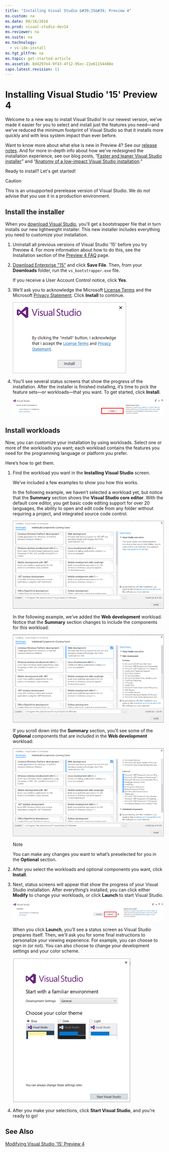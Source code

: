 ```yaml
---
title: "Installing Visual Studio &#39;15&#39; Preview 4"
ms.custom: na
ms.date: 09/18/2016
ms.prod: visual-studio-dev14
ms.reviewer: na
ms.suite: na
ms.technology: 
  - vs-ide-install
ms.tgt_pltfrm: na
ms.topic: get-started-article
ms.assetid: 8d4297e4-9f43-4f12-95ec-22e61154480e
caps.latest.revision: 11
---
```

# Installing Visual Studio &#39;15&#39; Preview 4
Welcome to a new way to install Visual Studio! In our newest version, we’ve made it easier for you to select and install just the features you need—and we’ve reduced the minimum footprint of Visual Studio so that it installs more quickly and with less system impact than ever before.  
  
 Want to know more about what else is new in Preview 4? See our [release notes](https://www.visualstudio.com/news/releasenotes/vs15-relnotes). And for more in-depth info about how we’ve redesigned the installation experience, see our blog posts, “[Faster and leaner Visual Studio installer](https://blogs.msdn.microsoft.com/visualstudio/2016/04/01/faster-leaner-visual-studio-installer/)” and “[Anatomy of a low-impact Visual Studio installation](https://blogs.msdn.microsoft.com/visualstudio/2016/04/25/anatomy-of-a-low-impact-visual-studio-install/).”  
  
 Ready to install? Let's get started!  
  
> [!CAUTION]
>  This is an unsupported prerelease version of Visual Studio. We do not advise that you use it in a production environment.  
  
## Install the installer  
 When you [download Visual Studio](https://www.visualstudio.com/downloads/visual-studio-next-downloads-vs), you'll get a bootstrapper file that in turn installs our new lightweight installer. This new installer includes everything you need to customize your installation.  
  
1.  Uninstall all previous versions of Visual Studio '15' before you try Preview 4. For more information about how to do this, see the Installation section of the [Preview 4 FAQ](https://www.visualstudio.com/productinfo/visual-studio-15-FAQ) page.  
  
2.  [Download Enterprise "15"](https://www.visualstudio.com/downloads/visual-studio-next-downloads-vs) and click **Save File**.  Then, from your **Downloads** folder, run the `vs_bootstrapper.exe` file.  
  
     If you receive a User Account Control notice, click **Yes**.  
  
3.  We’ll ask you to acknowledge the Microsoft [License Terms](https://www.visualstudio.com/support/legal/mt591984) and the Microsoft [Privacy Statement](https://www.visualstudio.com/dn948229). Click **Install** to continue.  
  
     ![Installing Visual Studio '15' Preview 4 &#45; License Terms and Privacy Statement](../vs140/media/01-InstallingDev15Prev4_LicenseTermsAndPrivacyStatement.PNG.PNG "01-InstallingDev15Prev4_LicenseTermsAndPrivacyStatement.PNG")  
  
4.  You’ll see several status screens that show the progress of the installation. After the installer is finished installing, it’s time to pick the feature sets—or workloads—that you want. To get started, click **Install**.  
  
     ![Installing Visual Studio '15' Preview 4 &#45; Install Button](../vs140/media/02-InstallingDev15Prev4_InstallButton.PNG "02-InstallingDev15Prev4_InstallButton")  
  
## Install workloads  
 Now, you can customize your installation by using workloads. Select one or more of the workloads you want; each workload contains the features you need for the programming language or platform you prefer.  
  
 Here’s how to get them.  
  
1.  Find the workload you want in the **Installing Visual Studio** screen.  
  
     We’ve included a few examples to show you how this works.  
  
     In the following example, we haven’t selected a workload yet, but notice that the **Summary** section shows the **Visual Studio core editor**. With the default core editor, you get basic code editing support for over 20 languages, the ability to open and edit code from any folder without requiring a project, and integrated source code control.  
  
     ![Installing Visual Studio '15' Preview 4 &#45; Choose Workloads](../vs140/media/03-InstallingDev15Prev4_ChooseWorkloads.png "03-InstallingDev15Prev4_ChooseWorkloads")  
  
     In the following example, we’ve added the **Web development** workload. Notice that the **Summary** section changes to include the components for this workload:  
  
     ![Installing Visual Studio '15' Preview 4 &#45; Select Web development workload](../vs140/media/04-InstallingDev15Prev4_SelectWebDevWorkload.png "04-InstallingDev15Prev4_SelectWebDevWorkload")  
  
     If you scroll down into the **Summary** section, you’ll see some of the **Optional** components that are included in the **Web development** workload:  
  
     ![Installing Visual Studio '15' Preview 4 &#45; Optional components for the Web development workload](../vs140/media/05-InstallingDev15Prev4_SelectWebDevWorkload-Options.PNG "05-InstallingDev15Prev4_SelectWebDevWorkload-Options")  
  
    > [!NOTE]
    >  You can make any changes you want to what’s preselected for you in the **Optional** section.  
  
2.  After you select the workloads and optional components you want, click **Install**.  
  
3.  Next, status screens will appear that show the progress of your Visual Studio installation. After everything’s installed, you can click either **Modify** to change your workloads, or click **Launch** to start Visual Studio.  
  
     ![Installing Visual Studio '15' Preview 4 &#45; Launch or Modify screen](../vs140/media/06-InstallingDev15Prev4_LaunchOrModify.png "06-InstallingDev15Prev4_LaunchOrModify")  
  
     When you click **Launch**, you’ll see a status screen as Visual Studio prepares itself. Then, we'll ask you for some final instructions to personalize your viewing experience. For example, you can choose to sign in (or not). You can also choose to change your development settings and your color scheme.  
  
     ![Installing Visual Studio '15' Preview 4 &#45; Choose viewing options](../vs140/media/07-InstallingDev15Prev4_ChooseViewingOptions.PNG "07-InstallingDev15Prev4_ChooseViewingOptions")  
  
4.  After you make your selections, click **Start Visual Studio**, and you’re ready to go!  
  
## See Also  
 [Modifying Visual Studio '15' Preview 4](../vs140/Modifying-Visual-Studio--15--Preview-4.md)